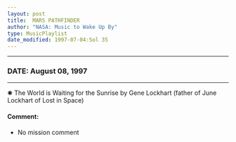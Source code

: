 ```yaml
---
layout: post
title:  MARS PATHFINDER
author: "NASA: Music to Wake Up By"
type: MusicPlaylist
date_modified: 1997-07-04:Sol 35
---
```


----
### DATE: August 08, 1997
----
✺ The World is Waiting for the Sunrise by Gene Lockhart (father of June Lockhart of Lost in Space)

#### Comment:
* No mission comment
